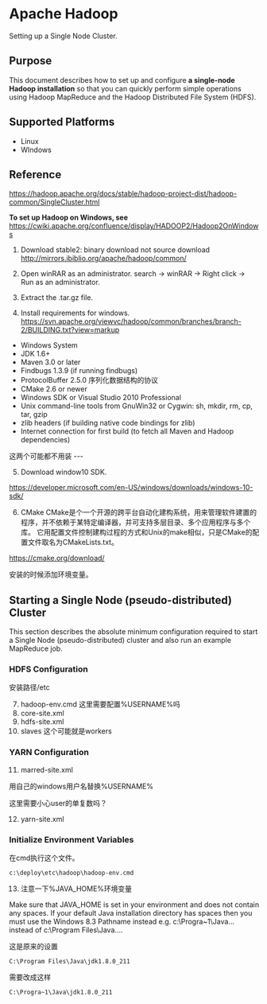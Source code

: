 # Apache Hadoop

Setting up a Single Node Cluster.

## Purpose
This document describes how to set up and configure **a single-node Hadoop installation** so that you can quickly perform simple operations using Hadoop MapReduce and the Hadoop Distributed File System (HDFS).

## Supported Platforms
- Linux
- WIndows


## Reference
https://hadoop.apache.org/docs/stable/hadoop-project-dist/hadoop-common/SingleCluster.html

**To set up Hadoop on Windows, see**
https://cwiki.apache.org/confluence/display/HADOOP2/Hadoop2OnWindows

1. Download stable2:
binary download not source download
http://mirrors.ibiblio.org/apache/hadoop/common/

2. Open winRAR as an administrator.
search -> winRAR -> Right click -> Run as an administrator.

3. Extract the .tar.gz file.

4. Install requirements for windows.
https://svn.apache.org/viewvc/hadoop/common/branches/branch-2/BUILDING.txt?view=markup

- Windows System
- JDK 1.6+
- Maven 3.0 or later
- Findbugs 1.3.9 (if running findbugs)
- ProtocolBuffer 2.5.0 序列化数据结构的协议
- CMake 2.6 or newer
- Windows SDK or Visual Studio 2010 Professional
- Unix command-line tools from GnuWin32 or Cygwin: sh, mkdir, rm, cp, tar, gzip
- zlib headers (if building native code bindings for zlib)
- Internet connection for first build (to fetch all Maven and Hadoop dependencies)

这两个可能都不用装 ---

5. Download window10 SDK.

https://developer.microsoft.com/en-US/windows/downloads/windows-10-sdk/

6. CMake
CMake是个一个开源的跨平台自动化建构系统，用来管理软件建置的程序，并不依赖于某特定编译器，并可支持多层目录、多个应用程序与多个库。 它用配置文件控制建构过程的方式和Unix的make相似，只是CMake的配置文件取名为CMakeLists.txt。

https://cmake.org/download/

安装的时候添加环境变量。

## Starting a Single Node (pseudo-distributed) Cluster
This section describes the absolute minimum configuration required to start a Single Node (pseudo-distributed) cluster and also run an example MapReduce job.

### HDFS Configuration
安装路径/etc

7. hadoop-env.cmd 这里需要配置%USERNAME%吗
8. core-site.xml
9. hdfs-site.xml
10. slaves 这个可能就是workers

### YARN Configuration

11. marred-site.xml

用自己的windows用户名替换%USERNAME%

这里需要小心user的单复数吗？

12. yarn-site.xml

### Initialize Environment Variables
在cmd执行这个文件。
```
c:\deploy\etc\hadoop\hadoop-env.cmd
```
13. 注意一下%JAVA_HOME%环境变量


Make sure that JAVA_HOME is set in your environment and does not contain any spaces. If your default Java installation directory has spaces then you must use the Windows 8.3 Pathname instead e.g. c:\Progra~1\Java\... instead of c:\Program Files\Java\....

这是原来的设置
```
C:\Program Files\Java\jdk1.8.0_211
```
需要改成这样
```
C:\Progra~1\Java\jdk1.8.0_211
```

